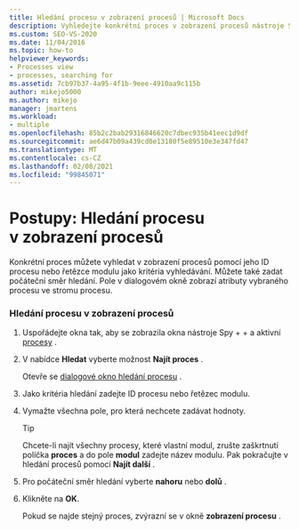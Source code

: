 ```yaml
---
title: Hledání procesu v zobrazení procesů | Microsoft Docs
description: Vyhledejte konkrétní proces v zobrazení procesů nástroje Spy + + pomocí jeho ID procesu nebo řetězce modulu jako kritéria vyhledávání při ladění v aplikaci Visual Studio.
ms.custom: SEO-VS-2020
ms.date: 11/04/2016
ms.topic: how-to
helpviewer_keywords:
- Processes view
- processes, searching for
ms.assetid: 7cb97b37-4a95-4f1b-9eee-4910aa9c115b
author: mikejo5000
ms.author: mikejo
manager: jmartens
ms.workload:
- multiple
ms.openlocfilehash: 85b2c2bab29316846620c7dbec935b41eec1d9df
ms.sourcegitcommit: ae6d47b09a439cd0e13180f5e89510e3e347fd47
ms.translationtype: MT
ms.contentlocale: cs-CZ
ms.lasthandoff: 02/08/2021
ms.locfileid: "99845071"
---
```

# <a name="how-to-search-for-a-process-in-processes-view"></a>Postupy: Hledání procesu v zobrazení procesů
Konkrétní proces můžete vyhledat v zobrazení procesů pomocí jeho ID procesu nebo řetězce modulu jako kritéria vyhledávání. Můžete také zadat počáteční směr hledání. Pole v dialogovém okně zobrazí atributy vybraného procesu ve stromu procesu.

### <a name="to-search-for-a-process-in-processes-view"></a>Hledání procesu v zobrazení procesů

1. Uspořádejte okna tak, aby se zobrazila okna nástroje Spy + + a aktivní [procesy](../debugger/processes-view.md) .

2. V nabídce **Hledat** vyberte možnost **Najít proces** .

    Otevře se [dialogové okno hledání procesu](../debugger/process-search-dialog-box.md) .

3. Jako kritéria hledání zadejte ID procesu nebo řetězec modulu.

4. Vymažte všechna pole, pro která nechcete zadávat hodnoty.

   > [!TIP]
   > Chcete-li najít všechny procesy, které vlastní modul, zrušte zaškrtnutí políčka **proces** a do pole **modul** zadejte název modulu. Pak pokračujte v hledání procesů pomocí **Najít další** .

5. Pro počáteční směr hledání vyberte **nahoru** nebo **dolů** .

6. Klikněte na **OK**.

   Pokud se najde stejný proces, zvýrazní se v okně **zobrazení procesu** .